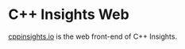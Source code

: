 # C++ Insights Web

[cppinsights.io](https://cppinsights.io/) is the web front-end of C++ Insights.
